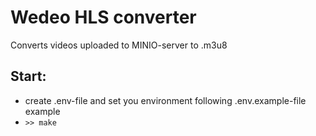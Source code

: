 # Wedeo HLS converter
Converts videos uploaded to MINIO-server to .m3u8

## Start:
* create .env-file and set you environment following .env.example-file example
* `>> make`